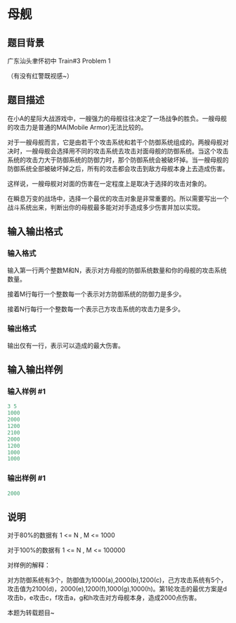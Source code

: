 # 母舰

## 题目背景

广东汕头聿怀初中 Train#3 Problem 1

（有没有红警既视感~）

## 题目描述

在小A的星际大战游戏中，一艘强力的母舰往往决定了一场战争的胜负。一艘母舰的攻击力是普通的MA(Mobile Armor)无法比较的。

对于一艘母舰而言，它是由若干个攻击系统和若干个防御系统组成的。两艘母舰对决时，一艘母舰会选择用不同的攻击系统去攻击对面母舰的防御系统。当这个攻击系统的攻击力大于防御系统的防御力时，那个防御系统会被破坏掉。当一艘母舰的防御系统全部被破坏掉之后，所有的攻击都会攻击到敌方母舰本身上去造成伤害。

这样说，一艘母舰对对面的伤害在一定程度上是取决于选择的攻击对象的。

在瞬息万变的战场中，选择一个最优的攻击对象是非常重要的。所以需要写出一个战斗系统出来，判断出你的母舰最多能对对手造成多少伤害并加以实现。

## 输入输出格式

### 输入格式

输入第一行两个整数M和N，表示对方母舰的防御系统数量和你的母舰的攻击系统数量。

接着M行每行一个整数每一个表示对方防御系统的防御力是多少。

接着N行每行一个整数每一个表示己方攻击系统的攻击力是多少。

### 输出格式

输出仅有一行，表示可以造成的最大伤害。

## 输入输出样例

### 输入样例 #1

```cpp
3 5 
1000 
2000 
1200 
2100 
2000 
1200 
1000 
1000
```


### 输出样例 #1

```cpp
2000
```


## 说明

对于80%的数据有 1 <= N , M <= 1000

对于100%的数据有 1 <= N , M <= 100000

对样例的解释：

对方防御系统有3个，防御值为1000(a),2000(b),1200(c)，己方攻击系统有5个，攻击值为2100(d)，2000(e),1200(f),1000(g),1000(h)。第1轮攻击的最优方案是d攻击b，e攻击c，f攻击a，g和h攻击对方母舰本身，造成2000点伤害。

本题为转载题目~

